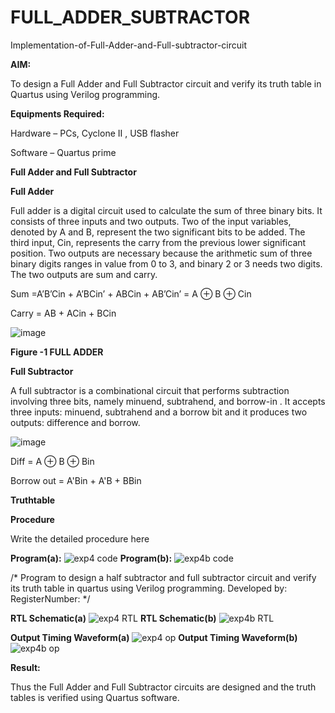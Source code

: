 # FULL_ADDER_SUBTRACTOR

Implementation-of-Full-Adder-and-Full-subtractor-circuit

**AIM:**

To design a Full Adder and Full Subtractor circuit and verify its truth table in Quartus using Verilog programming.

**Equipments Required:**

Hardware – PCs, Cyclone II , USB flasher

Software – Quartus prime

**Full Adder and Full Subtractor**

**Full Adder**

Full adder is a digital circuit used to calculate the sum of three binary bits. It consists of three inputs and two outputs. Two of the input variables, denoted by A and B, represent the two significant bits to be added. The third input, Cin, represents the carry from the previous lower significant position. Two outputs are necessary because the arithmetic sum of three binary digits ranges in value from 0 to 3, and binary 2 or 3 needs two digits. The two outputs are sum and carry.

Sum =A’B’Cin + A’BCin’ + ABCin + AB’Cin’ = A ⊕ B ⊕ Cin 

Carry = AB + ACin + BCin

![image](https://github.com/naavaneetha/FULL_ADDER_SUBTRACTOR/assets/154305477/0f30ba51-5ffb-4198-845f-18e054f675e7)

**Figure -1 FULL ADDER**

**Full Subtractor**

A full subtractor is a combinational circuit that performs subtraction involving three bits, namely minuend, subtrahend, and borrow-in . It accepts three inputs: minuend, subtrahend and a borrow bit and it produces two outputs: difference and borrow.

![image](https://github.com/naavaneetha/FULL_ADDER_SUBTRACTOR/assets/154305477/02b24f51-ab51-4304-9ad6-7b81ffc1ead5)

Diff = A ⊕ B ⊕ Bin 

Borrow out = A'Bin + A'B + BBin

**Truthtable**

**Procedure**

Write the detailed procedure here


**Program(a):**
![exp4 code](https://github.com/user-attachments/assets/8562a1f9-1bb6-4ac2-8fa1-a93a3c7f7017)
**Program(b):**
![exp4b code](https://github.com/user-attachments/assets/07dfa89e-87c2-4d85-bbe0-41fc58243d12)

/* Program to design a half subtractor and full subtractor circuit and verify its truth table in quartus using Verilog programming. Developed by: RegisterNumber:
*/

**RTL Schematic(a)**
![exp4 RTL](https://github.com/user-attachments/assets/566b4630-c520-4908-b17c-0d36a93fd27d)
**RTL Schematic(b)**
![exp4b RTL](https://github.com/user-attachments/assets/2cb92b77-6395-4450-9e1d-8171d056ad73)


**Output Timing Waveform(a)**
![exp4 op](https://github.com/user-attachments/assets/66df5d11-d2b7-4a05-9c67-0a036c40c240)
**Output Timing Waveform(b)**
![exp4b op](https://github.com/user-attachments/assets/d14513d9-1468-4326-aee9-490a284946a4)


**Result:**

Thus the Full Adder and Full Subtractor circuits are designed and the truth tables is verified using Quartus software.



